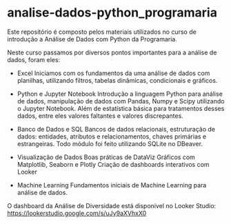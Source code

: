 # analise-dados-python_programaria

Este repositório é composto pelos materiais utilizados no curso de introdução a Análise de Dados com Python da Programaria.

Neste curso passamos por diversos pontos importantes para a análise de dados, foram eles:

- Excel
Iniciamos com os fundamentos da uma análise de dados com planilhas, utilizando filtros, tabelas dinâmicas, condicionais e gráficos.

- Python e Jupyter Notebook
Introdução a linguagem Python para análise de dados, manipulação de dados com Pandas, Numpy e Scipy utilizando o Jupyter Notebook. Além de estatística básica para tratamentos desses dados, entre eles valores faltantes e valores discrepantes.

- Banco de Dados e SQL
Bancos de dados relacionais, estruturação de dados: entidades, atributos e relacionamentos, chaves primárias e estrangeiras. Todo módulo foi feito utilizando SQLite no DBeaver.

- Visualização de Dados
Boas práticas de DataViz Gráficos com Matplotlib, Seaborn e Plotly Criação de dashboards interativos com Looker

- Machine Learning
Fundamentos iniciais de Machine Learning para análise de dados.

O dashboard da Análise de Diversidade está disponível no Looker Studio:
https://lookerstudio.google.com/s/uJy9aXVhxX0
